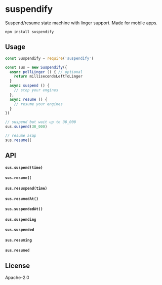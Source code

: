# suspendify

Suspend/resume state machine with linger support.
Made for mobile apps.

```
npm install suspendify
```

## Usage

``` js
const Suspendify = require('suspendify')

const sus = new Suspendify({
  async pollLinger () { // optional
    return millisecondsLeftToLinger
  }
  async suspend () {
    // stop your engines
  },
  async resume () {
    // resume your engines
  }
})

// suspend but wait up to 30_000
sus.suspend(30_000)

// resume asap
sus.resume()
```
## API

#### `sus.suspend(time)`

#### `sus.resume()`

#### `sus.resuspend(time)`

#### `sus.resumedAt()`

#### `sus.suspendedAt()`

#### `sus.suspending`

#### `sus.suspended`

#### `sus.resuming`

#### `sus.resumed`



## License

Apache-2.0
